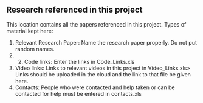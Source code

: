 Research referenced in this project
------------------------------------

This location contains all the papers referenced in this project.
Types of material kept here:

1. Relevant Research Paper: Name the research paper properly. Do not put random names.
2. 2. Code links:  Enter the links in Code_Links.xls
3. Video links: Links to relevant videos in this project in Video_Links.xls>
	        Links should be uploaded in the cloud and the link to that file be given here.
4. Contacts:  People who were contacted and help taken or can be contacted for help must be entered in contacts.xls
